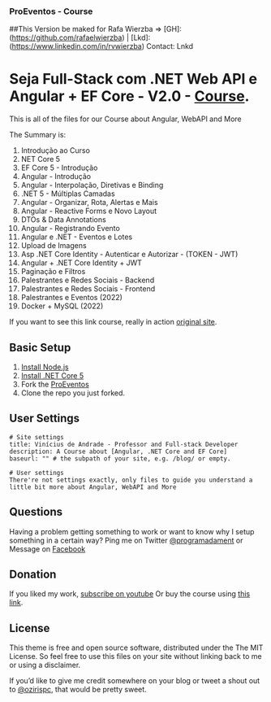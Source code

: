 ### ProEventos - Course

##This Version be maked for Rafa Wierzba =>  [GH]: (https://github.com/rafaelwierzba) | [Lkd]: (https://www.linkedin.com/in/rvwierzba)
Contact: Lnkd

# Seja Full-Stack com .NET Web API e Angular + EF Core - V2.0 - [Course](http://www.udemy.com/course/angular-dotnetcore-efcore/?referralCode=F44264DF39DEEE45EC50).

This is all of the files for our Course about Angular, WebAPI and More



The Summary is:

01. Introdução ao Curso
02. NET Core 5
03. EF Core 5 - Introdução
04. Angular - Introdução
05. Angular - Interpolação, Diretivas e Binding
06. .NET 5 - Múltiplas Camadas
07. Angular - Organizar, Rota, Alertas e Mais
08. Angular - Reactive Forms e Novo Layout
09. DTOs & Data Annotations
10. Angular - Registrando Evento
11. Angular e .NET - Eventos e Lotes
12. Upload de Imagens
13. Asp .NET Core Identity - Autenticar e Autorizar - (TOKEN - JWT)
14. Angular + .NET Core Identity + JWT
15. Paginação e Filtros
16. Palestrantes e Redes Sociais - Backend
17. Palestrantes e Redes Sociais - Frontend
18. Palestrantes e Eventos (2022)
19. Docker + MySQL (2022)  

If you want to see this link course, really in action [original site](https://www.programadamente.com).

## Basic Setup

1. [Install Node.js](https://nodejs.org/)
1. [Install .NET Core 5](https://dotnet.microsoft.com/download/)
2. Fork the [ProEventos](https://github.com/vsandrade/ProEventos/fork)
3. Clone the repo you just forked.

## User Settings

```
# Site settings
title: Vinícius de Andrade - Professor and Full-stack Developer
description: A Course about [Angular, .NET Core and EF Core]
baseurl: "" # the subpath of your site, e.g. /blog/ or empty.

# User settings
There're not settings exactly, only files to guide you understand a little bit more about Angular, WebAPI and More
```

## Questions

Having a problem getting something to work or want to know why I setup something in a certain way? Ping me on Twitter [@programadament](https://twitter.com/programadament) or Message on [Facebook](http://facebook.com/ozirispc)


## Donation

If you liked my work, [subscribe on youtube](https://www.youtube.com/user/ozirispc?sub_confirmation=1)
Or buy the course using [this link](http://www.udemy.com/course/angular-dotnetcore-efcore/?referralCode=F44264DF39DEEE45EC50).

## License

This theme is free and open source software, distributed under the The MIT License. So feel free to use this files on your site without linking back to me or using a disclaimer.

If you’d like to give me credit somewhere on your blog or tweet a shout out to [@ozirispc](https://twitter.com/ozirispc), that would be pretty sweet.

